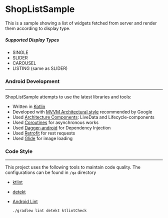 # ShopListSample
This is a sample showing a list of widgets fetched from server and render them according to display type.

##### Supported Display Types
  - SINGLE
  - SLIDER
  - CAROUSEL
  - LISTING (same as SLIDER)

### Android Development
--------
ShopListSample attempts to use the latest libraries and tools:

  - Written in [Kotlin](https://kotlinlang.org/)
  - Developed with [MVVM Architectural style](https://developer.android.com/jetpack/docs/guide#recommended-app-arch) recommended by Google
  - Used [Architecture Components](https://developer.android.com/topic/libraries/architecture/): LiveData and Lifecycle-components
  - Used [Coroutines](https://kotlinlang.org/docs/reference/coroutines-overview.html) for asynchronous works
  - Used [Dagger-android](https://google.github.io/dagger/android.html) for Dependency Injection
  - Used [Retrofit](https://square.github.io/retrofit/) for rest requests
  - Used [Glide](https://bumptech.github.io/glide/) for image loading
  

### Code Style
--------
This project uses the following tools to maintain code quality. The configurations can be found in `/qa` directory

- [ktlint](https://ktlint.github.io/)
- [detekt](https://arturbosch.github.io/detekt/)
- [Android Lint](http://tools.android.com/tips/lint)  
  
  
  ```
  ./gradlew lint detekt ktlintCheck
  ``` 
  